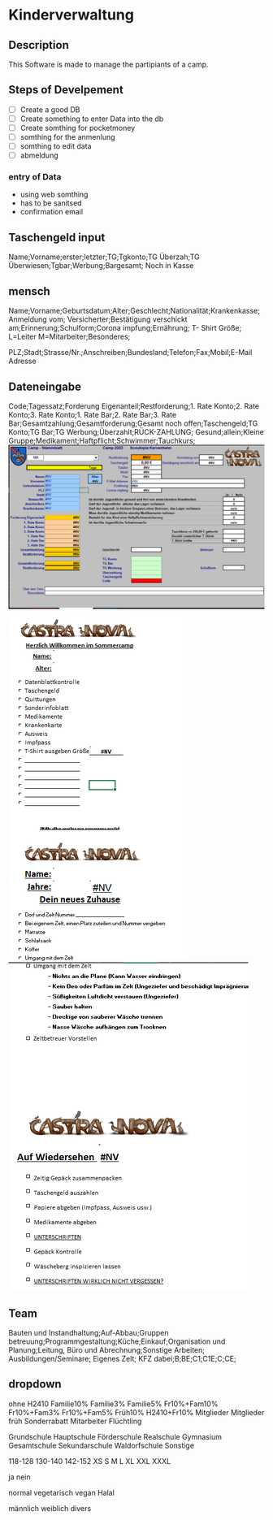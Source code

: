 # Kinderverwaltung

## Description

This Software is made to manage the partipiants of a camp.

## Steps of Develpement

- [ ] Create a good DB
- [ ] Create something to enter Data into the db
- [ ] Create somthing for pocketmoney
- [ ] somthing for the anmenlung
- [ ] somthing to edit data
- [ ] abmeldung

### entry of Data

- using web somthing
- has to be sanitsed
- confirmation email


## Taschengeld input
Name;Vorname;erster;letzter;TG;Tgkonto;TG Überzah;TG Überwiesen;Tgbar;Werbung;Bargesamt; Noch in Kasse 

## mensch
Name;Vorname;Geburtsdatum;Alter;Geschlecht;Nationalität;Krankenkasse;Anmeldung vom; Versicherter;Bestätigung verschickt am;Erinnerung;Schulform;Corona impfung;Ernährung;  T- Shirt Größe;  L=Leiter M=Mitarbeiter;Besonderes;

PLZ;Stadt;Strasse/Nr.;Anschreiben;Bundesland;Telefon;Fax;Mobil;E-Mail Adresse


## Dateneingabe
Code;Tagessatz;Forderung Eigenanteil;Restforderung;1. Rate Konto;2. Rate Konto;3. Rate Konto;1. Rate Bar;2. Rate Bar;3. Rate Bar;Gesamtzahlung;Gesamtforderung;Gesamt noch offen;Taschengeld;TG Konto;TG Bar;TG Werbung;Überzahlt;RÜCK-ZAHLUNG;
Gesund;allein;Kleine Gruppe;Medikament;Haftpflicht;Schwimmer;Tauchkurs;
![Stammblatt](image.png)

![Abharkliste - 1](image-1.png)
![Abharkliste - 2](image-2.png)

## Team

Bauten und Instandhaltung;Auf-Abbau;Gruppen betreuung;Programmgestaltung;Küche;Einkauf;Organisation und Planung;Leitung, Büro und Abrechnung;Sonstige Arbeiten;
Ausbildungen/Seminare;
Eigenes Zelt;
KFZ dabei;B;BE;C1;C1E;C;CE;

## dropdown

ohne
H2410
Familie10%
Familie3%
Familie5%
Fr10%+Fam10%
Fr10%+Fam3%
Fr10%+Fam5%
Früh10%
H2410+Fr10%
Mitglieder
Mitglieder früh
Sonderrabatt
Mitarbeiter
Flüchtling

Grundschule
Hauptschule
Förderschule
Realschule
Gymnasium
Gesamtschule
Sekundarschule
Waldorfschule
Sonstige

118-128
130-140
142-152
XS
S
M
L
XL
XXL
XXXL

ja
nein

normal
vegetarisch
vegan
Halal

männlich
weiblich
divers